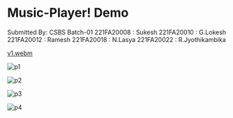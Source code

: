 # Music-Player! Demo 

Submitted By: CSBS Batch-01
  221FA20008 : Sukesh
  221FA20010 : G.Lokesh
  221FA20012 : Ramesh
  221FA20018 : N.Lasya
  221FA20022 : R.Jyothikambika

[v1.webm](https://github.com/user-attachments/assets/e41ca883-cdc4-4b77-a770-750ad436ddb8)


![p1](https://github.com/user-attachments/assets/eb5006bf-316f-4e7e-8839-16914792bded)

![p2](https://github.com/user-attachments/assets/ab62e8f0-dc89-4b4a-9e83-5363e0cde891)

![p3](https://github.com/user-attachments/assets/83ae5ba2-13b7-4726-b427-f1c6418c7ea7)

![p4](https://github.com/user-attachments/assets/0d1f1154-02b1-4a05-bbe0-2782721d0b9b)
